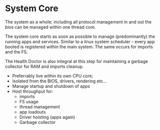 # System Core

The system as a whole; including all protocol management in and out the _bios_
can be managed within one thread core.

The system core starts as soon as possible to manage (predominantly) the running
apps and services. Similar to a linux system scheduler - every app booted is
registered within the main system. The same occurs for imports and the FS.

The Health Doctor is also integral at this step for maintaining a garbage collector
for RAM and imports cleanup.

+ Preferrably live within its own CPU core;
+ Isolated from the BIOS, drivers, rendering etc...
+ Manage startup and shutdown of apps
+ Host throughput for:
    + imports
    + FS usage
    + thread management
    + app loadouts
    + Driver hoisting (apps again)
    + Garbage collector

